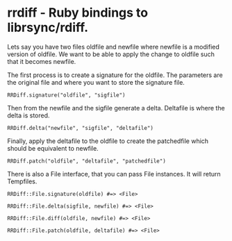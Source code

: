 # rrdiff - Ruby bindings to librsync/rdiff.

Lets say you have two files oldfile and newfile where newfile
is a modified version of oldfile. We want to be able to apply
the change to oldfile such that it becomes newfile.

The first process is to create a signature for the oldfile. The
parameters are the original file and where you want to store
the signature file.

    RRDiff.signature("oldfile", "sigfile")

Then from the newfile and the sigfile generate a delta. Deltafile
is where the delta is stored.

    RRDiff.delta("newfile", "sigfile", "deltafile")

Finally, apply the deltafile to the oldfile to create the patchedfile
which should be equivalent to newfile.

    RRDiff.patch("oldfile", "deltafile", "patchedfile")

There is also a File interface, that you can pass File instances. 
It will return Tempfiles.

    RRDiff::File.signature(oldfile) #=> <File>

    RRDiff::File.delta(sigfile, newfile) #=> <File>

    RRDiff::File.diff(oldfile, newfile) #=> <File>

    RRDiff::File.patch(oldfile, deltafile) #=> <File>
